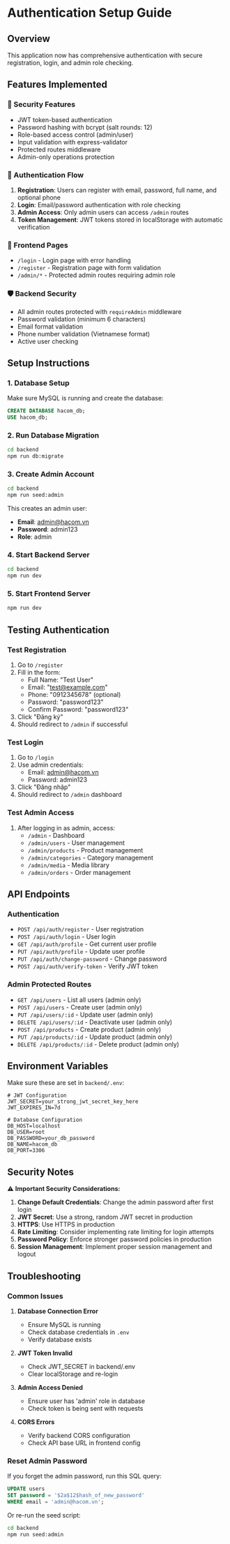 # Authentication Setup Guide

## Overview

This application now has comprehensive authentication with secure registration, login, and admin role checking.

## Features Implemented

### 🔐 Security Features

- JWT token-based authentication
- Password hashing with bcrypt (salt rounds: 12)
- Role-based access control (admin/user)
- Input validation with express-validator
- Protected routes middleware
- Admin-only operations protection

### 🚀 Authentication Flow

1. **Registration**: Users can register with email, password, full name, and optional phone
2. **Login**: Email/password authentication with role checking
3. **Admin Access**: Only admin users can access `/admin` routes
4. **Token Management**: JWT tokens stored in localStorage with automatic verification

### 📱 Frontend Pages

- `/login` - Login page with error handling
- `/register` - Registration page with form validation
- `/admin/*` - Protected admin routes requiring admin role

### 🛡️ Backend Security

- All admin routes protected with `requireAdmin` middleware
- Password validation (minimum 6 characters)
- Email format validation
- Phone number validation (Vietnamese format)
- Active user checking

## Setup Instructions

### 1. Database Setup

Make sure MySQL is running and create the database:

```sql
CREATE DATABASE hacom_db;
USE hacom_db;
```

### 2. Run Database Migration

```bash
cd backend
npm run db:migrate
```

### 3. Create Admin Account

```bash
cd backend
npm run seed:admin
```

This creates an admin user:

- **Email**: admin@hacom.vn
- **Password**: admin123
- **Role**: admin

### 4. Start Backend Server

```bash
cd backend
npm run dev
```

### 5. Start Frontend Server

```bash
npm run dev
```

## Testing Authentication

### Test Registration

1. Go to `/register`
2. Fill in the form:
   - Full Name: "Test User"
   - Email: "test@example.com"
   - Phone: "0912345678" (optional)
   - Password: "password123"
   - Confirm Password: "password123"
3. Click "Đăng ký"
4. Should redirect to `/admin` if successful

### Test Login

1. Go to `/login`
2. Use admin credentials:
   - Email: admin@hacom.vn
   - Password: admin123
3. Click "Đăng nhập"
4. Should redirect to `/admin` dashboard

### Test Admin Access

1. After logging in as admin, access:
   - `/admin` - Dashboard
   - `/admin/users` - User management
   - `/admin/products` - Product management
   - `/admin/categories` - Category management
   - `/admin/media` - Media library
   - `/admin/orders` - Order management

## API Endpoints

### Authentication

- `POST /api/auth/register` - User registration
- `POST /api/auth/login` - User login
- `GET /api/auth/profile` - Get current user profile
- `PUT /api/auth/profile` - Update user profile
- `PUT /api/auth/change-password` - Change password
- `POST /api/auth/verify-token` - Verify JWT token

### Admin Protected Routes

- `GET /api/users` - List all users (admin only)
- `POST /api/users` - Create user (admin only)
- `PUT /api/users/:id` - Update user (admin only)
- `DELETE /api/users/:id` - Deactivate user (admin only)
- `POST /api/products` - Create product (admin only)
- `PUT /api/products/:id` - Update product (admin only)
- `DELETE /api/products/:id` - Delete product (admin only)

## Environment Variables

Make sure these are set in `backend/.env`:

```env
# JWT Configuration
JWT_SECRET=your_strong_jwt_secret_key_here
JWT_EXPIRES_IN=7d

# Database Configuration
DB_HOST=localhost
DB_USER=root
DB_PASSWORD=your_db_password
DB_NAME=hacom_db
DB_PORT=3306
```

## Security Notes

⚠️ **Important Security Considerations:**

1. **Change Default Credentials**: Change the admin password after first login
2. **JWT Secret**: Use a strong, random JWT secret in production
3. **HTTPS**: Use HTTPS in production
4. **Rate Limiting**: Consider implementing rate limiting for login attempts
5. **Password Policy**: Enforce stronger password policies in production
6. **Session Management**: Implement proper session management and logout

## Troubleshooting

### Common Issues

1. **Database Connection Error**

   - Ensure MySQL is running
   - Check database credentials in `.env`
   - Verify database exists

2. **JWT Token Invalid**

   - Check JWT_SECRET in backend/.env
   - Clear localStorage and re-login

3. **Admin Access Denied**

   - Ensure user has 'admin' role in database
   - Check token is being sent with requests

4. **CORS Errors**
   - Verify backend CORS configuration
   - Check API base URL in frontend config

### Reset Admin Password

If you forget the admin password, run this SQL query:

```sql
UPDATE users
SET password = '$2a$12$hash_of_new_password'
WHERE email = 'admin@hacom.vn';
```

Or re-run the seed script:

```bash
cd backend
npm run seed:admin
```
